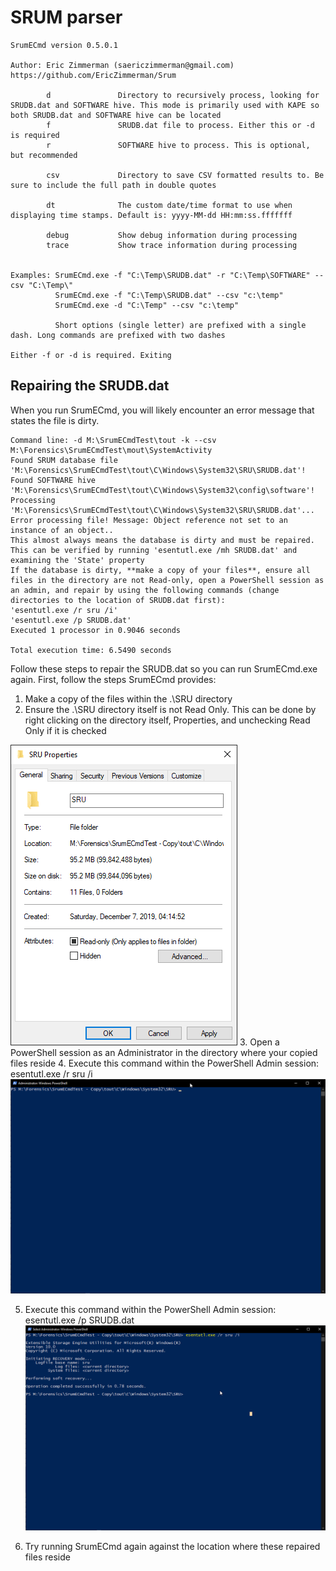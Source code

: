# SRUM parser

    SrumECmd version 0.5.0.1

    Author: Eric Zimmerman (saericzimmerman@gmail.com)
    https://github.com/EricZimmerman/Srum

            d               Directory to recursively process, looking for SRUDB.dat and SOFTWARE hive. This mode is primarily used with KAPE so both SRUDB.dat and SOFTWARE hive can be located
            f               SRUDB.dat file to process. Either this or -d is required
            r               SOFTWARE hive to process. This is optional, but recommended

            csv             Directory to save CSV formatted results to. Be sure to include the full path in double quotes

            dt              The custom date/time format to use when displaying time stamps. Default is: yyyy-MM-dd HH:mm:ss.fffffff

            debug           Show debug information during processing
            trace           Show trace information during processing


    Examples: SrumECmd.exe -f "C:\Temp\SRUDB.dat" -r "C:\Temp\SOFTWARE" --csv "C:\Temp\"
              SrumECmd.exe -f "C:\Temp\SRUDB.dat" --csv "c:\temp"
              SrumECmd.exe -d "C:\Temp" --csv "c:\temp"

              Short options (single letter) are prefixed with a single dash. Long commands are prefixed with two dashes

    Either -f or -d is required. Exiting

## Repairing the SRUDB.dat

When you run SrumECmd, you will likely encounter an error message that states the file is dirty. 

    Command line: -d M:\SrumECmdTest\tout -k --csv M:\Forensics\SrumECmdTest\mout\SystemActivity
    Found SRUM database file 'M:\Forensics\SrumECmdTest\tout\C\Windows\System32\SRU\SRUDB.dat'!
    Found SOFTWARE hive 'M:\Forensics\SrumECmdTest\tout\C\Windows\System32\config\software'!
    Processing 'M:\Forensics\SrumECmdTest\tout\C\Windows\System32\SRU\SRUDB.dat'...
    Error processing file! Message: Object reference not set to an instance of an object..
    This almost always means the database is dirty and must be repaired. This can be verified by running 'esentutl.exe /mh SRUDB.dat' and examining the 'State' property
    If the database is dirty, **make a copy of your files**, ensure all files in the directory are not Read-only, open a PowerShell session as an admin, and repair by using the following commands (change directories to the location of SRUDB.dat first):
    'esentutl.exe /r sru /i'
    'esentutl.exe /p SRUDB.dat'
    Executed 1 processor in 0.9046 seconds

    Total execution time: 6.5490 seconds
    
Follow these steps to repair the SRUDB.dat so you can run SrumECmd.exe again. First, follow the steps SrumECmd provides:
1. Make a copy of the files within the .\SRU directory
2. Ensure the .\SRU directory itself is not Read Only. This can be done by right clicking on the directory itself, Properties, and unchecking Read Only if it is checked

![SRUFolderReadOnlyExample](Pictures/SRUFolderReadOnlyExample.gif)
3. Open a PowerShell session as an Administrator in the directory where your copied files reside
4. Execute this command within the PowerShell Admin session: 
    esentutl.exe /r sru /i
![SRUDBFirstRepairCommand](Pictures/SRUDBFirstRepairCommand.gif)

5. Execute this command within the PowerShell Admin session: 
    esentutl.exe /p SRUDB.dat
![SRUDBSecondRepairCommand](Pictures/SRUDBSecondRepairCommand.gif)

6. Try running SrumECmd again against the location where these repaired files reside
